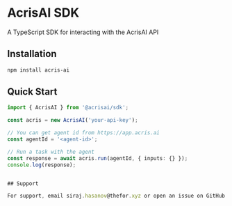 # AcrisAI SDK

A TypeScript SDK for interacting with the AcrisAI API

## Installation

```bash
npm install acris-ai
```

## Quick Start

```typescript
import { AcrisAI } from '@acrisai/sdk';

const acris = new AcrisAI('your-api-key');

// You can get agent id from https://app.acris.ai 
const agentId = '<agent-id>';

// Run a task with the agent
const response = await acris.run(agentId, { inputs: {} });
console.log(response);


## Support

For support, email siraj.hasanov@thefor.xyz or open an issue on GitHub.